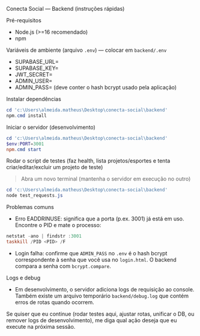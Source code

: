 Conecta Social — Backend (instruções rápidas)

Pré-requisitos
- Node.js (>=16 recomendado)
- npm

Variáveis de ambiente (arquivo `.env`) — colocar em `backend/.env`
- SUPABASE_URL=
- SUPABASE_KEY=
- JWT_SECRET=
- ADMIN_USER=
- ADMIN_PASS= (deve conter o hash bcrypt usado pela aplicação)

Instalar dependências
```powershell
cd 'c:\Users\almeida.matheus\Desktop\conecta-social\backend'
npm.cmd install
```

Iniciar o servidor (desenvolvimento)
```powershell
cd 'c:\Users\almeida.matheus\Desktop\conecta-social\backend'
$env:PORT=3001
npm.cmd start
```

Rodar o script de testes (faz health, lista projetos/esportes e tenta criar/editar/excluir um projeto de teste)
> Abra um novo terminal (mantenha o servidor em execução no outro)
```powershell
cd 'c:\Users\almeida.matheus\Desktop\conecta-social\backend'
node test_requests.js
```

Problemas comuns
- Erro EADDRINUSE: significa que a porta (p.ex. 3001) já está em uso. Encontre o PID e mate o processo:
```powershell
netstat -ano | findstr :3001
taskkill /PID <PID> /F
```

- Login falha: confirme que `ADMIN_PASS` no `.env` é o hash bcrypt correspondente à senha que você usa no `login.html`. O backend compara a senha com `bcrypt.compare`.

Logs e debug
- Em desenvolvimento, o servidor adiciona logs de requisição ao console. Também existe um arquivo temporário `backend/debug.log` que contém erros de rotas quando ocorrem.

Se quiser que eu continue (rodar testes aqui, ajustar rotas, unificar o DB, ou remover logs de desenvolvimento), me diga qual ação deseja que eu execute na próxima sessão.